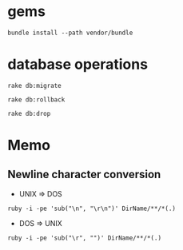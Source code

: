 # gems
```
bundle install --path vendor/bundle
```
# database operations
```
rake db:migrate
```
```
rake db:rollback
```
```
rake db:drop
```

# Memo
## Newline character conversion
* UNIX => DOS
```
ruby -i -pe 'sub("\n", "\r\n")' DirName/**/*(.)
```
* DOS => UNIX
```
ruby -i -pe 'sub("\r", "")' DirName/**/*(.)
```
